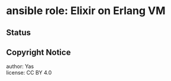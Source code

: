 ansible role: Elixir on Erlang VM
=================================
Status
------
Copyright Notice
----------------
author: Yas  
license: CC BY 4.0